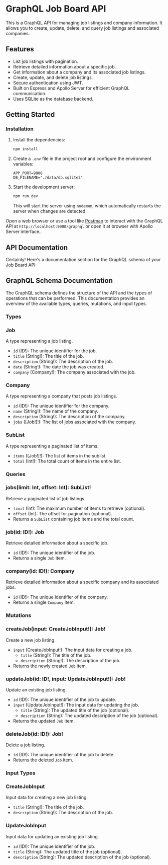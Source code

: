 # GraphQL Job Board API

This is a GraphQL API for managing job listings and company information. It allows you to create, update, delete, and query job listings and associated companies.

## Features

- List job listings with pagination.
- Retrieve detailed information about a specific job.
- Get information about a company and its associated job listings.
- Create, update, and delete job listings.
- Secure authentication using JWT.
- Built on Express and Apollo Server for efficient GraphQL communication.
- Uses SQLite as the database backend.

## Getting Started

### Installation

1. Install the dependencies:

   ```bash
   npm install
   ```  
2. Create a `.env` file in the project root and configure the environment variables:

   ```env
   APP_PORT=9000
   DB_FILENAME="./data/db.sqlite3"
   ```  
3. Start the development server:

   ```bash
   npm run dev
   ```

   This will start the server using `nodemon`, which automatically restarts the server when changes are detected.

Open a web browser or use a tool like [Postman](https://www.postman.com/) to interact with the GraphQL API at `http://localhost:9000/graphql` or open it at browser with Apollo Server interface..

## API Documentation

Certainly! Here's a documentation section for the GraphQL schema of your Job Board API:

## GraphQL Schema Documentation

The GraphQL schema defines the structure of the API and the types of operations that can be performed. This documentation provides an overview of the available types, queries, mutations, and input types.

### Types

### Job

A type representing a job listing.

- `id` (ID!): The unique identifier for the job.
- `title` (String!): The title of the job.
- `description` (String!): The description of the job.
- `date` (String!): The date the job was created.
- `company` (Company!): The company associated with the job.

### Company

A type representing a company that posts job listings.

- `id` (ID!): The unique identifier for the company.
- `name` (String!): The name of the company.
- `description` (String!): The description of the company.
- `jobs` ([Job!]!): The list of jobs associated with the company.

### SubList

A type representing a paginated list of items.

- `items` ([Job!]!): The list of items in the sublist.
- `total` (Int!): The total count of items in the entire list.

### Queries

### jobs(limit: Int, offset: Int): SubList!

Retrieve a paginated list of job listings.

- `limit` (Int): The maximum number of items to retrieve (optional).
- `offset` (Int): The offset for pagination (optional).
- Returns a `SubList` containing job items and the total count.

### job(id: ID!): Job

Retrieve detailed information about a specific job.

- `id` (ID!): The unique identifier of the job.
- Returns a single `Job` item.

### company(id: ID!): Company

Retrieve detailed information about a specific company and its associated jobs.

- `id` (ID!): The unique identifier of the company.
- Returns a single `Company` item.

### Mutations

### createJob(input: CreateJobInput!): Job!

Create a new job listing.

- `input` (CreateJobInput!): The input data for creating a job.
  - `title` (String!): The title of the job.
  - `description` (String!): The description of the job.
- Returns the newly created `Job` item.

### updateJob(id: ID!, input: UpdateJobInput!): Job!

Update an existing job listing.

- `id` (ID!): The unique identifier of the job to update.
- `input` (UpdateJobInput!): The input data for updating the job.
  - `title` (String): The updated title of the job (optional).
  - `description` (String): The updated description of the job (optional).
- Returns the updated `Job` item.

### deleteJob(id: ID!): Job!

Delete a job listing.

- `id` (ID!): The unique identifier of the job to delete.
- Returns the deleted `Job` item.

### Input Types

### CreateJobInput

Input data for creating a new job listing.

- `title` (String!): The title of the job.
- `description` (String!): The description of the job.

### UpdateJobInput

Input data for updating an existing job listing.

- `id` (ID!): The unique identifier of the job.
- `title` (String): The updated title of the job (optional).
- `description` (String): The updated description of the job (optional).

